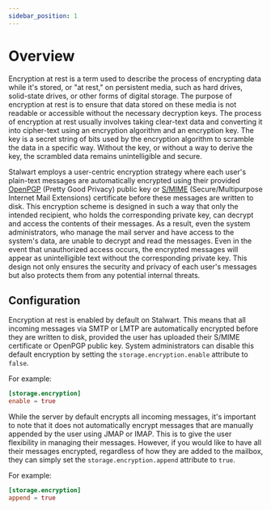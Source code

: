 ```yaml
---
sidebar_position: 1
---
```


# Overview

Encryption at rest is a term used to describe the process of encrypting data while it's stored, or "at rest," on persistent media, such as hard drives, solid-state drives, or other forms of digital storage. The purpose of encryption at rest is to ensure that data stored on these media is not readable or accessible without the necessary decryption keys. The process of encryption at rest usually involves taking clear-text data and converting it into cipher-text using an encryption algorithm and an encryption key. The key is a secret string of bits used by the encryption algorithm to scramble the data in a specific way. Without the key, or without a way to derive the key, the scrambled data remains unintelligible and secure.

Stalwart employs a user-centric encryption strategy where each user's plain-text messages are automatically encrypted using their provided [OpenPGP](/docs/encryption/pgp) (Pretty Good Privacy) public key or [S/MIME](/docs/encryption/smime) (Secure/Multipurpose Internet Mail Extensions) certificate before these messages are written to disk. This encryption scheme is designed in such a way that only the intended recipient, who holds the corresponding private key, can decrypt and access the contents of their messages. As a result, even the system administrators, who manage the mail server and have access to the system's data, are unable to decrypt and read the messages. Even in the event that unauthorized access occurs, the encrypted messages will appear as unintelligible text without the corresponding private key. This design not only ensures the security and privacy of each user's messages but also protects them from any potential internal threats.

## Configuration

Encryption at rest is enabled by default on Stalwart. This means that all incoming messages via SMTP or LMTP are automatically encrypted before they are written to disk, provided the user has uploaded their S/MIME certificate or OpenPGP public key. System administrators can disable this default encryption by setting the `storage.encryption.enable` attribute to `false`.

For example:

```toml
[storage.encryption]
enable = true
```

While the server by default encrypts all incoming messages, it's important to note that it does not automatically encrypt messages that are manually appended by the user using JMAP or IMAP. This is to give the user flexibility in managing their messages. However, if you would like to have all their messages encrypted, regardless of how they are added to the mailbox, they can simply set the `storage.encryption.append` attribute to `true`. 

For example:

```toml
[storage.encryption]
append = true
```
